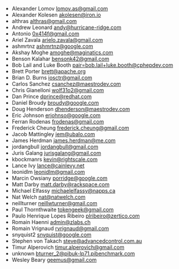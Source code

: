 * Alexander Lomov <lomov.as@gmail.com>
* Alexander Kolesen <akolesen@iron.io>
* althras <althras@gmail.com>
* Andrew Leonard <andy@hurricane-ridge.com>
* Antonio <0x414f@gmail.com>
* Ariel Zavala <arielo.zavala@gmail.com>
* ashmrtnz <ashmrtnz@google.com>
* Akshay Moghe <amoghe@maginatics.com>
* Benson Kalahar <bensonk42@gmail.com>
* Bob Lail and Luke Booth <pair=bob.lail+luke.booth@cphepdev.com>
* Brett Porter <brett@apache.org>
* Brian D. Burns <iosctr@gmail.com>
* Carlos Sanchez <csanchez@maestrodev.com>
* Chris Gianelloni <wolf31o2@gmail.com>
* Dan Prince <dprince@redhat.com>
* Daniel Broudy <broudy@google.com>
* Doug Henderson <dhenderson@maestrodev.com>
* Eric Johnson <erjohnso@google.com>
* Ferran Rodenas <frodenas@gmail.com>
* Frederick Cheung <frederick.cheung@gmail.com>
* Jacob Mattingley <jem@ubalo.com>
* James Herdman <james.herdman@me.com>
* jordangbull <jordangbull@gmail.com>
* Juris Galang <jurisgalang@gmail.com>
* kbockmanrs <kevin@rightscale.com>
* Lance Ivy <lance@cainlevy.net>
* leonidlm <leonidlm@gmail.com>
* Marcin Owsiany <porridge@google.com>
* Matt Darby <matt.darby@rackspace.com>
* Michael Elfassy <michaelelfassy@napps.ca>
* Nat Welch <nat@natwelch.com>
* neillturner <neillwturner@gmail.com>
* Paul Thornthwaite <tokengeek@gmail.com>
* Paulo Henrique Lopes Ribeiro <plribeiro@zertico.com>
* Romain Haenni <admin@zlabs.ch>
* Romain Vrignaud <rvrignaud@gmail.com>
* snyquist2 <snyquist@google.com>
* Stephen von Takach <steve@advancedcontrol.com.au>
* Timur Alperovich <timur.alperovich@gmail.com>
* unknown <bturner_2@pibuk-lp71.pibenchmark.com>
* Wesley Beary <geemus@gmail.com>

